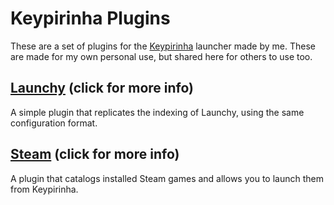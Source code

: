 # Keypirinha Plugins
These are a set of plugins for the [Keypirinha](http://keypirinha.com) launcher made by me.
These are made for my own personal use, but shared here for others to use too.

## [Launchy](keypirinha-launchy/) (click for more info)
A simple plugin that replicates the indexing of Launchy, using the same configuration format.

## [Steam](keypirinha-steam/) (click for more info)
A plugin that catalogs installed Steam games and allows you to launch them from Keypirinha.
